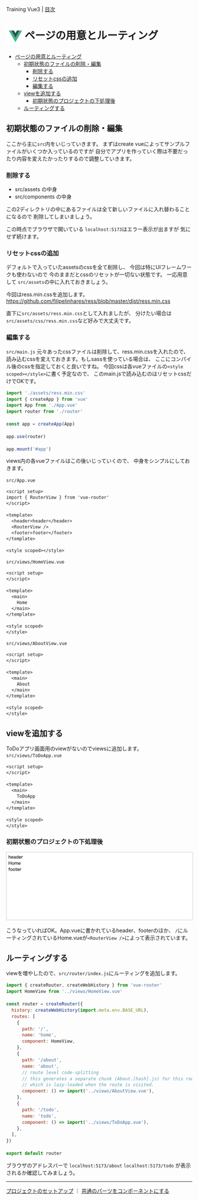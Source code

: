 Training Vue3 | [目次](TOC.md)
# <img src="./img/logo_vue.svg" width="50" height="50" style="vertical-align:middle;">ページの用意とルーティング

- [ページの用意とルーティング](#ページの用意とルーティング)
  - [初期状態のファイルの削除・編集](#初期状態のファイルの削除編集)
    - [削除する](#削除する)
    - [リセットcssの追加](#リセットcssの追加)
    - [編集する](#編集する)
  - [viewを追加する](#viewを追加する)
    - [初期状態のプロジェクトの下処理後](#初期状態のプロジェクトの下処理後)
  - [ルーティングする](#ルーティングする)

## 初期状態のファイルの削除・編集
ここから主に`src`内をいじっていきます。
まずはcreate vueによってサンプルファイルがいくつか入っているのですが
自分でアプリを作っていく際は不要だったり内容を変えたかったりするので調整していきます。

### 削除する
- src/assets の中身
- src/components の中身

この2ディレクトリの中にあるファイルは全て新しいファイルに入れ替わることになるので
削除してしまいましょう。

この時点でブラウザで開いている `localhost:5173`はエラー表示が出ますが
気にせず続けます。

### リセットcssの追加
デフォルトで入っていたassetsのcssを全て削除し、
今回は特にUIフレームワークも使わないので
今のままだとcssのリセットが一切ない状態です。
一応用意して `src/assets`の中に入れておきましょう。

今回はress.min.cssを追加します。
https://github.com/filipelinhares/ress/blob/master/dist/ress.min.css

直下に`src/assets/ress.min.css`として入れましたが、
分けたい場合は`src/assets/css/ress.min.css`など好みで大丈夫です。

### 編集する
`src/main.js`
元々あったcssファイルは削除して、ress.min.cssを入れたので、
読み込むcssを変えておきます。もしsassを使っている場合は、
ここにコンパイル後のcssを指定しておくと良いですね。
今回cssは各vueファイルの`<style scoped></style>`に書く予定なので、
このmain.jsで読み込むのはリセットcssだけでOKです。

```js
import './assets/ress.min.css'
import { createApp } from 'vue'
import App from './App.vue'
import router from './router'

const app = createApp(App)

app.use(router)

app.mount('#app')
```

views内の各vueファイルはこの後いじっていくので、
中身をシンプルにしておきます。

`src/App.vue`

```vuejs
<script setup>
import { RouterView } from 'vue-router'
</script>

<template>
  <header>header</header>
  <RouterView />
  <footer>footer</footer>
</template>

<style scoped></style>
```

`src/views/HomeView.vue`
```vuejs
<script setup>
</script>

<template>
  <main>
    Home
  </main>
</template>

<style scoped>
</style>
```

`src/views/AboutView.vue`
```vuejs
<script setup>
</script>

<template>
  <main>
    About
  </main>
</template>

<style scoped>
</style>
```


## viewを追加する
ToDoアプリ画面用のviewがないのでviewsに追加します。
`src/views/ToDoApp.vue`
```vuejs
<script setup>
</script>

<template>
  <main>
    ToDoApp
  </main>
</template>

<style scoped>
</style>
```

### 初期状態のプロジェクトの下処理後
<img src="./img/app_init.png" width="600" style="border:1px solid #ccc;">

こうなっていればOK。App.vueに書かれているheader、footerのほか、
`/`にルーティングされているHome.vueが`<RouterView />`によって表示されています。

## ルーティングする
viewを増やしたので、`src/router/index.js`にルーティングを追加します。

```js
import { createRouter, createWebHistory } from 'vue-router'
import HomeView from '../views/HomeView.vue'

const router = createRouter({
  history: createWebHistory(import.meta.env.BASE_URL),
  routes: [
    {
      path: '/',
      name: 'home',
      component: HomeView,
    },
    {
      path: '/about',
      name: 'about',
      // route level code-splitting
      // this generates a separate chunk (About.[hash].js) for this route
      // which is lazy-loaded when the route is visited.
      component: () => import('../views/AboutView.vue'),
    },
    {
      path: '/todo',
      name: 'todo',
      component: () => import('../views/ToDoApp.vue'),
    },
  ],
})

export default router
```

ブラウザのアドレスバーで
`localhost:5173/about`
`localhost:5173/todo`
が表示されるか確認してみましょう。

***
[プロジェクトのセットアップ](setup.md) ｜ [共通のパーツをコンポーネントにする](components.md)